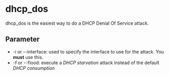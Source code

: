 # dhcp_dos

dhcp_dos is the easiest way to do a DHCP Denial Of Service attack.

## Parameter

  - -i or --interface: used to specify the interface to use for the attack. You **must** use this.
  - -f or --flood: execute a *DHCP starvation* attack instead of the default *DHCP consumption*
